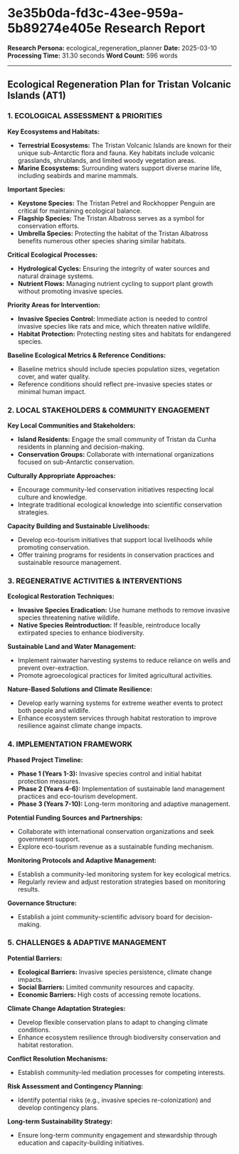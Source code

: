 # 3e35b0da-fd3c-43ee-959a-5b89274e405e Research Report

**Research Persona:** ecological_regeneration_planner
**Date:** 2025-03-10
**Processing Time:** 31.30 seconds
**Word Count:** 596 words

---

## Ecological Regeneration Plan for Tristan Volcanic Islands (AT1)

### 1. ECOLOGICAL ASSESSMENT & PRIORITIES

**Key Ecosystems and Habitats:**
- **Terrestrial Ecosystems:** The Tristan Volcanic Islands are known for their unique sub-Antarctic flora and fauna. Key habitats include volcanic grasslands, shrublands, and limited woody vegetation areas.
- **Marine Ecosystems:** Surrounding waters support diverse marine life, including seabirds and marine mammals.

**Important Species:**
- **Keystone Species:** The Tristan Petrel and Rockhopper Penguin are critical for maintaining ecological balance.
- **Flagship Species:** The Tristan Albatross serves as a symbol for conservation efforts.
- **Umbrella Species:** Protecting the habitat of the Tristan Albatross benefits numerous other species sharing similar habitats.

**Critical Ecological Processes:**
- **Hydrological Cycles:** Ensuring the integrity of water sources and natural drainage systems.
- **Nutrient Flows:** Managing nutrient cycling to support plant growth without promoting invasive species.

**Priority Areas for Intervention:**
- **Invasive Species Control:** Immediate action is needed to control invasive species like rats and mice, which threaten native wildlife.
- **Habitat Protection:** Protecting nesting sites and habitats for endangered species.

**Baseline Ecological Metrics & Reference Conditions:**
- Baseline metrics should include species population sizes, vegetation cover, and water quality.
- Reference conditions should reflect pre-invasive species states or minimal human impact.

### 2. LOCAL STAKEHOLDERS & COMMUNITY ENGAGEMENT

**Key Local Communities and Stakeholders:**
- **Island Residents:** Engage the small community of Tristan da Cunha residents in planning and decision-making.
- **Conservation Groups:** Collaborate with international organizations focused on sub-Antarctic conservation.

**Culturally Appropriate Approaches:**
- Encourage community-led conservation initiatives respecting local culture and knowledge.
- Integrate traditional ecological knowledge into scientific conservation strategies.

**Capacity Building and Sustainable Livelihoods:**
- Develop eco-tourism initiatives that support local livelihoods while promoting conservation.
- Offer training programs for residents in conservation practices and sustainable resource management.

### 3. REGENERATIVE ACTIVITIES & INTERVENTIONS

**Ecological Restoration Techniques:**
- **Invasive Species Eradication:** Use humane methods to remove invasive species threatening native wildlife.
- **Native Species Reintroduction:** If feasible, reintroduce locally extirpated species to enhance biodiversity.

**Sustainable Land and Water Management:**
- Implement rainwater harvesting systems to reduce reliance on wells and prevent over-extraction.
- Promote agroecological practices for limited agricultural activities.

**Nature-Based Solutions and Climate Resilience:**
- Develop early warning systems for extreme weather events to protect both people and wildlife.
- Enhance ecosystem services through habitat restoration to improve resilience against climate change impacts.

### 4. IMPLEMENTATION FRAMEWORK

**Phased Project Timeline:**
- **Phase 1 (Years 1-3):** Invasive species control and initial habitat protection measures.
- **Phase 2 (Years 4-6):** Implementation of sustainable land management practices and eco-tourism development.
- **Phase 3 (Years 7-10):** Long-term monitoring and adaptive management.

**Potential Funding Sources and Partnerships:**
- Collaborate with international conservation organizations and seek government support.
- Explore eco-tourism revenue as a sustainable funding mechanism.

**Monitoring Protocols and Adaptive Management:**
- Establish a community-led monitoring system for key ecological metrics.
- Regularly review and adjust restoration strategies based on monitoring results.

**Governance Structure:**
- Establish a joint community-scientific advisory board for decision-making.

### 5. CHALLENGES & ADAPTIVE MANAGEMENT

**Potential Barriers:**
- **Ecological Barriers:** Invasive species persistence, climate change impacts.
- **Social Barriers:** Limited community resources and capacity.
- **Economic Barriers:** High costs of accessing remote locations.

**Climate Change Adaptation Strategies:**
- Develop flexible conservation plans to adapt to changing climate conditions.
- Enhance ecosystem resilience through biodiversity conservation and habitat restoration.

**Conflict Resolution Mechanisms:**
- Establish community-led mediation processes for competing interests.

**Risk Assessment and Contingency Planning:**
- Identify potential risks (e.g., invasive species re-colonization) and develop contingency plans.

**Long-term Sustainability Strategy:**
- Ensure long-term community engagement and stewardship through education and capacity-building initiatives.